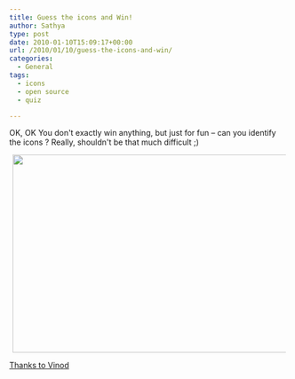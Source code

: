 ```yaml
---
title: Guess the icons and Win!
author: Sathya
type: post
date: 2010-01-10T15:09:17+00:00
url: /2010/01/10/guess-the-icons-and-win/
categories:
  - General
tags:
  - icons
  - open source
  - quiz

---
```

OK, OK You don't exactly win anything, but just for fun &#8211; can you identify the icons ? Really, shouldn't be that much difficult ;)

<!--more-->

<a id="aptureLink_5ZVUkeJFE2" style="margin-top: 0; margin-right: auto; margin-bottom: 0; margin-left: auto; text-align: center; display: block; padding-top: 0px; padding-right: 6px; padding-bottom: 0px; padding-left: 6px;" href="https://img245.imageshack.us/img245/2948/uploadl.jpg"><img style="border: 0px none currentColor;" src="https://img245.imageshack.us/img245/2948/uploadl.jpg" alt="" width="635px" height="357px" /></a>

[Thanks to Vinod][1]

 [1]: https://www.vinodlive.com/2009/10/08/opensource-knowledge-test/
